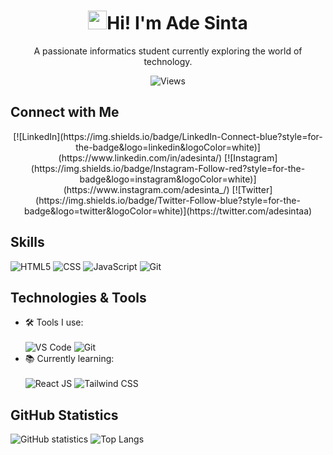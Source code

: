 <div align="center">
  <h1><img src='https://raw.githubusercontent.com/seanprashad/slackmoji/master/emoji/blob/blob-thumbs-up-gif.gif' 
  height="30px">Hi! I'm Ade Sinta</h1>
  <p>A passionate informatics student currently exploring the world of technology.</p>
  
  ![Views](https://komarev.com/ghpvc/?username=adesinta&color=blue)
</div>


## Connect with Me
<p align="center">
[![LinkedIn](https://img.shields.io/badge/LinkedIn-Connect-blue?style=for-the-badge&logo=linkedin&logoColor=white)](https://www.linkedin.com/in/adesinta/)
[![Instagram](https://img.shields.io/badge/Instagram-Follow-red?style=for-the-badge&logo=instagram&logoColor=white)](https://www.instagram.com/adesinta_/)
[![Twitter](https://img.shields.io/badge/Twitter-Follow-blue?style=for-the-badge&logo=twitter&logoColor=white)](https://twitter.com/adesintaa)
</p>

## Skills
![HTML5](https://img.shields.io/badge/HTML5-E34F26?style=for-the-badge&logo=html5&logoColor=white) 
![CSS](https://img.shields.io/badge/CSS-1572B6?style=for-the-badge&logo=css3&logoColor=white) 
![JavaScript](https://img.shields.io/badge/JavaScript-F7DF1E?style=for-the-badge&logo=javascript&logoColor=black) 
![Git](https://img.shields.io/badge/Git-F05032?style=for-the-badge&logo=git&logoColor=white) 

## Technologies & Tools
- 🛠️ Tools I use: <br/><br/>
![VS Code](https://img.shields.io/badge/VS_Code-007ACC?style=for-the-badge&logo=visual-studio-code&logoColor=white) 
![Git](https://img.shields.io/badge/Git-F05032?style=for-the-badge&logo=git&logoColor=white) 
- 📚 Currently learning: <br/><br/>
![React JS](https://img.shields.io/badge/React-61DAFB?style=for-the-badge&logo=react&logoColor=black) 
![Tailwind CSS](https://img.shields.io/badge/Tailwind_CSS-38B2AC?style=for-the-badge&logo=tailwind-css&logoColor=white)

## GitHub Statistics
![GitHub statistics](https://github-readme-stats.vercel.app/api?username=adesinta&show_icons=true&count_private=true&hide=issues&theme=radical)
![Top Langs](https://github-readme-stats.vercel.app/api/top-langs/?username=adesinta&layout=compact&theme=radical)
